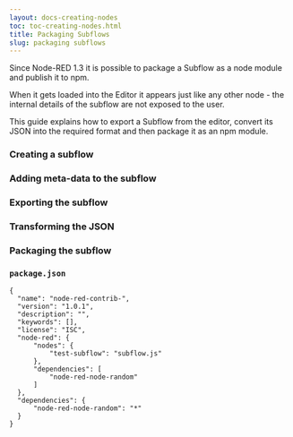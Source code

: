 ```yaml
---
layout: docs-creating-nodes
toc: toc-creating-nodes.html
title: Packaging Subflows
slug: packaging subflows
---
```


Since Node-RED 1.3 it is possible to package a Subflow as a node module and publish
it to npm.

When it gets loaded into the Editor it appears just like any other node - the
internal details of the subflow are not exposed to the user.

This guide explains how to export a Subflow from the editor, convert its JSON
into the required format and then package it as an npm module.


### Creating a subflow

### Adding meta-data to the subflow

### Exporting the subflow

### Transforming the JSON

### Packaging the subflow


### `package.json`

```
{
  "name": "node-red-contrib-",
  "version": "1.0.1",
  "description": "",
  "keywords": [],
  "license": "ISC",
  "node-red": {
      "nodes": {
          "test-subflow": "subflow.js"
      },
      "dependencies": [
          "node-red-node-random"
      ]
  },
  "dependencies": {
      "node-red-node-random": "*"
  }
}
```